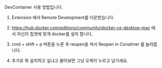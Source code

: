 DevContainer 사용 방법입니다.



1. Extension 에서 Remote Development를 다운받습니다.

2. https://hub.docker.com/editions/community/docker-ce-desktop-mac 에서 자신의 칩셋에 맞게 docker를 설치 합니다,

3. cmd + shift + p 버튼을 누른 후 reopen을 쳐서  Reopen in Conatiner 를 눌러줍니다.


4. 추가로 뭐 설치하고 싶냐고 물어보면 그냥 오케이 누르고 넘기세요.
